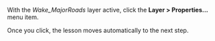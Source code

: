 With the *Wake_MajorRoads* layer active, click the **Layer > Properties...** menu item.

Once you click, the lesson moves automatically to the next step.